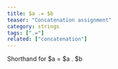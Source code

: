 ```yaml
---
title: $a .= $b
teaser: "Concatenation assignment"
category: strings
tags: [".="]
related: ["concatenation"]
---
```


Shorthand for $a = $a . $b

